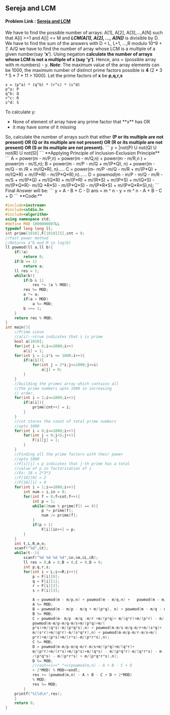 ## Sereja and LCM
#### Problem Link : [Sereja and LCM](https://hack.codingblocks.com/contests/c/1001/824)

We have to find the possible number of arrays: A[1], A[2], A[3],…,A[N]
such that A[i] >=1 and A[i] <= M and _**LCM(A[1], A[2], …, A[N])**_ is
divisible by D.
We have to find the sum of the answers with D = L, L+1, …,R modulo
10^9 + 7.
A/Q we have to find the number of array whose LCM is a multiple of a
given number(say **‘x’**).
Using negation **calculate the number of arrays whose LCM is not**
**a multiple of x (say ‘y’)**.
Hence, ans = (possible array with m numbers) - y.
_**Note**_: The maximum value of the array elements can be 1000, the
maximum number of distinct prime factors possible is **4** (2 * 3 * 5 * 7 *
11 > 1000).
Let the prime factors of **x** be **p,q,r,s**
```
x = (p^a) * (q^b) * (r^c) * (s^d)
p^a: P
q^b: Q
r^c: R
s^d: S
```
To calculate y:
<ul>
	<li>None of element of array have any prime factor      that **x** has OR</li>
	<li>it may have some of it missing</li>
</ul>
So, calculate the number of arrays such that either <b>(P or its multiple
are not present) OR (Q or its multiple are not present) OR (R or
its multiple are not present) OR (S or its multiple are not
present).</b>
```
y = |not(P) U not(Q) U not(R) U not(S)|
```
**Applying Principle of Inclusion-Exclusion Principle**
```
A = power(m - m/P,n) + power(m - m/Q,n) + power(m - m/R,n
) + power(m - m/S,n);
B = power(m - m/P - m/Q + m/(P*Q), n) + power(m - m/Q - m
/R + m/(Q*R), n).....
C = power(m- m/P -m/Q - m/R + m/(P*Q) + m/(Q*R) + m/(P*R)
- m/(P*Q*R),n)......
D = powmod(m - m/P - m/Q - m/R - m/S + m/(P*Q) + m/(Q*R)
+ m/(P*R) + m/(R*S) + m/(P*S) + m/(Q*S) - m/(P*Q*R)- m/(Q
*R*S) - m/(P*Q*S) - m/(P*R*S) + m/(P*Q*R*S),n);
```
Final Answer will be:
```
y = A - B + C - D
ans = m ^ n - y
= m ^ n - A + B - C + D
```
**Code:**

```C++
#include<iostream>
#include<stdio.h>
#include<algorithm>
using namespace std;
#define MOD 1000000007LL
typedef long long ll;
int prime[1010],F[1010][5],cnt = 0;
//Fast power method
//Returns a^b mod M in log(b)
ll powmod(ll a,ll b){
	if(!a)
		return 0;
	if(b == 1)
		return a;
	ll res = 1;
	while(b){
		if(b & 1)
			res *= (a % MOD);
		res %= MOD;
		a *= a;
		if(a > MOD)
			a %= MOD;
		b >>= 1;
	}
	return res % MOD;
}
int main(){
	//Prime sieve
	//a[i]-->true indicates that i is prime
	bool a[1010];
	for(int i = 0;i<=1000;i++)
		a[i] = 1;
	for(int i = 2;i*i <= 1000;i++){
		if(a[i]){
			for(int j = 2*i;j<=1000;j+=i)
				a[j] = 0;
		}
	}
	//building the primes array which contains all   
	//the prime numbers upto 1000 in increasing
	// order.
	for(int i = 2;i<=1000;i++){
		if(a[i]){
			prime[cnt++] = i;
		}
	}
	//cnt stores the count of total prime numbers 
	//upto 1000
	for(int i = 0;i<=1000;i++){
		for(int j = 0;j<5;j++){
			F[i][j] = 1;
		}
	}
	//Finding all the prime factors with their power
	//upto 1000
	//F[i][j] = p indicates that j-th prime has a total
	//value of p in factorisation of i
	//Ex: 18 = 2*3*3
	//F[18][0] = 2
	//F[18][1] = 9
	for(int i = 1;i<=1000;i++){
		int num = i,in = 0;
		for(int f = 0;f<cnt;f++){
			int p = 1;
			while((num % prime[f]) == 0){
				p *= prime[f];
				num /= prime[f];
			}
			if(p > 1)
				F[i][in++] = p;
		}
	}
	int t,L,R,m,n;
	scanf("%d",&t);
	while(t--){
		scanf("%d %d %d %d",&n,&m,&L,&R);
		ll res = 0,A = 0,B = 0,C = 0,D = 0;
		int p,q,r,s;
		for(int i = L;i<=R;i++){
			p = F[i][0];
			q = F[i][1];
			r = F[i][2];
			s = F[i][3];

			A = powmod(m - m/p,n) + powmod(m - m/q,n) +   powmod(m - m/r,n) + powmod(m - m/s,n);
			A %= MOD;
			B = powmod(m - m/p - m/q + m/(p*q), n) + powmod(m - m/q - m/r + m/(q*r), n) + powmod(m - m/r - m/s + m/(r*s), n) + powmod(m - m/p - m/r + m/(p*r), n) + powmod(m - m/p - m/s + m/(p*s), n) + powmod(m - m/q - m/s + m/(q*s), n);
			B %= MOD;
			C = powmod(m- m/p -m/q -m/r +m/(p*q)+ m/(q*r)+m/(p*r) - m/(p*q*r),n)+ 
			powmod(m-m/p-m/q-m/s+m/(p*q)+m/(
			p*s)+m/(q*s)-m/(p*q*s),n) + powmod(m-m/s-m/q-m/r+m/(s*q)+
			m/(s*r)+m/(q*r)-m/(s*q*r),n) + powmod(m-m/p-m/r-m/s+m/(
			p*r)+m/(p*s)+m/(r*s)-m/(p*r*s),n);
			C %= MOD;
			D = powmod(m-m/p-m/q-m/r-m/s+m/(p*q)+m/(q*r)+
			m/(p*r)+m/(r*s)+m/(p*s)+m/(q*s) - m/(p*q*r)-m/(q*r*s) - m
			/(p*q*s) - m/(p*r*s) + m/(p*q*r*s),n);
			D %= MOD;
			//cout<<i<<" "<<(powmod(m,n) - A + B - C + D
			+ 2*MOD) % MOD<<endl;
			res += (powmod(m,n) - A + B - C + D + 2*MOD)
			% MOD;
			res %= MOD;
		}
	printf("%lld\n",res);
	}
	return 0;
}
```